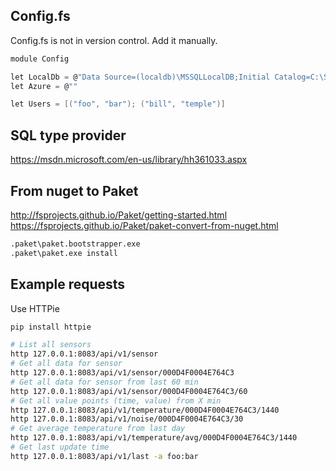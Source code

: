 ## Config.fs

Config.fs is not in version control. Add it manually.

``` csharp
module Config

let LocalDb = @"Data Source=(localdb)\MSSQLLocalDB;Initial Catalog=C:\SRC\GITHUB\CUBESENSORS-IOT-AZURE\SAMPLE_DATA\CUBE_DB.MDF;Integrated Security=True;Connect Timeout=30;Encrypt=False;TrustServerCertificate=False;ApplicationIntent=ReadWrite;MultiSubnetFailover=False"
let Azure = @""

let Users = [("foo", "bar"); ("bill", "temple")]
```

## SQL type provider
https://msdn.microsoft.com/en-us/library/hh361033.aspx


## From nuget to Paket
http://fsprojects.github.io/Paket/getting-started.html
https://fsprojects.github.io/Paket/paket-convert-from-nuget.html

```sh
.paket\paket.bootstrapper.exe
.paket\paket.exe install
```

## Example requests

Use HTTPie

```sh
pip install httpie
```

```sh
# List all sensors
http 127.0.0.1:8083/api/v1/sensor
# Get all data for sensor
http 127.0.0.1:8083/api/v1/sensor/000D4F0004E764C3
# Get all data for sensor from last 60 min
http 127.0.0.1:8083/api/v1/sensor/000D4F0004E764C3/60
# Get all value points (time, value) from X min
http 127.0.0.1:8083/api/v1/temperature/000D4F0004E764C3/1440
http 127.0.0.1:8083/api/v1/noise/000D4F0004E764C3/30
# Get average temperature from last day
http 127.0.0.1:8083/api/v1/temperature/avg/000D4F0004E764C3/1440
# Get last update time
http 127.0.0.1:8083/api/v1/last -a foo:bar
```
